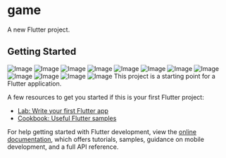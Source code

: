 # game

A new Flutter project.

## Getting Started
![Image](https://github.com/user-attachments/assets/9c64bb4b-f18c-41a7-98c1-7f4e6e68b1fd)
![Image](https://github.com/user-attachments/assets/3d8ebf6c-b503-4225-ba58-234b62d39340)
![Image](https://github.com/user-attachments/assets/03204d1b-0d49-40b9-ae67-234a85f87133)
![Image](https://github.com/user-attachments/assets/154c2e84-e00e-46b6-95cb-2f4d8dab8f20)
![Image](https://github.com/user-attachments/assets/3acf17ee-44a9-4322-9666-7575c23d8caf)
![Image](https://github.com/user-attachments/assets/208aeeb3-145b-4ed4-963d-c78a91a742f7)
![Image](https://github.com/user-attachments/assets/3cb6fb42-1486-4627-9cfc-7c33b9ff2181)
![Image](https://github.com/user-attachments/assets/03940eec-155d-45ae-859c-8c3ada0098f2)
![Image](https://github.com/user-attachments/assets/479c569a-88a7-43f2-821c-45f5fa82a685)
![Image](https://github.com/user-attachments/assets/a3284167-2ab2-4cc2-b374-d73efbc76f6f)
![Image](https://github.com/user-attachments/assets/9f5664df-d1b2-400b-bac5-4e571c055f0d)
![Image](https://github.com/user-attachments/assets/424eaab3-fd8f-4f57-93cd-51fe88b750c7)
This project is a starting point for a Flutter application.

A few resources to get you started if this is your first Flutter project:

- [Lab: Write your first Flutter app](https://docs.flutter.dev/get-started/codelab)
- [Cookbook: Useful Flutter samples](https://docs.flutter.dev/cookbook)

For help getting started with Flutter development, view the
[online documentation](https://docs.flutter.dev/), which offers tutorials,
samples, guidance on mobile development, and a full API reference.
